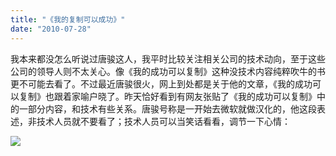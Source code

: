 ```yaml
---
title: "《我的复制可以成功》"
date: "2010-07-28"
---
```


我本来都没怎么听说过唐骏这人，我平时比较关注相关公司的技术动向，至于这些公司的领导人则不太关心。像《我的成功可以复制》这种没技术内容纯粹吹牛的书更不可能去看了。不过最近唐骏很火，网上到处都是关于他的文章，《我的成功可以复制》也跟着家喻户晓了。昨天恰好看到有网友张贴了《我的成功可以复制》中的一部分内容，和技术有些关系。唐骏号称是一开始去微软就做汉化的，他这段表述，非技术人员就不要看了；技术人员可以当笑话看看，调节一下心情：

![](http://ruanqizhen.wordpress.com/wp-content/uploads/2010/07/c8938eafef15de85eb0af9e8b029caa7.png?w=300)
